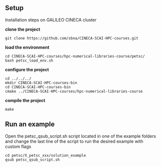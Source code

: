 ## Setup
Installation steps on GALILEO CINECA cluster

**clone the project**

    git clone https://github.com/sbna/CINECA-SCAI-HPC-courses.git
    
**load the environment**

    cd CINECA-SCAI-HPC-courses/hpc-numerical-libraries-course/petsc/
    bash petsc_load_env.sh    

**configure the project**

    cd ../../../
    mkdir CINECA-SCAI-HPC-courses-bin
    cd CINECA-SCAI-HPC-courses-bin
    cmake ../CINECA-SCAI-HPC-courses/hpc-numerical-libraries-course
    
**compile the project**

    make

## Run an example
Open the petsc_qsub_script.sh script located in one of the example folders and change the last line of the script to run the desired example with custom flags

    cd petsc/X_petsc_xxx/solution_example
    qsub petsc_qsub_script.sh
